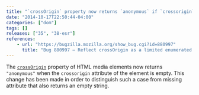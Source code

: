 ```yaml
---
title: "`crossOrigin` property now returns `anonymous` if `crossorigin` attribute is empty"
date: "2014-10-17T22:50:44-04:00"
categories: ["dom"]
tags: []
releases: ["35", "38-esr"]
references:
    - url: "https://bugzilla.mozilla.org/show_bug.cgi?id=880997"
      title: "Bug 880997 – Reflect crossOrigin as a limited enumerated attribute"
---
```

The [`crossOrigin`](https://developer.mozilla.org/docs/Web/HTML/CORS_settings_attributes) property of HTML media elements now returns `"anonymous"` when the `crossorigin` attribute of the element is empty. This change has been made in order to distinguish such a case from missing attribute that also returns an empty string.
